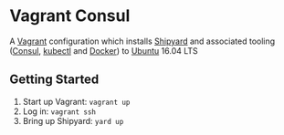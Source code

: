 # Vagrant Consul

A [Vagrant](https://www.vagrantup.com/) configuration which installs [Shipyard](https://shipyard.demo.gs/) and associated tooling ([Consul](https://www.consul.io/), [kubectl](https://kubernetes.io/docs/reference/kubectl/overview/) and [Docker](https://www.docker.com/)) to [Ubuntu](https://ubuntu.com/) 16.04 LTS

## Getting Started

1. Start up Vagrant: `vagrant up`
2. Log in: `vagrant ssh`
3. Bring up Shipyard: `yard up`
